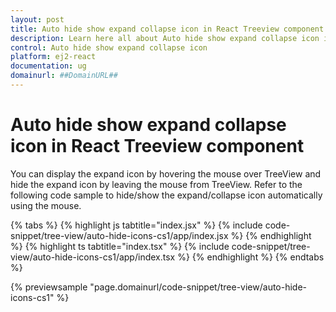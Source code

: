 ```yaml
---
layout: post
title: Auto hide show expand collapse icon in React Treeview component | Syncfusion
description: Learn here all about Auto hide show expand collapse icon in Syncfusion React Treeview component of Syncfusion Essential JS 2 and more.
control: Auto hide show expand collapse icon 
platform: ej2-react
documentation: ug
domainurl: ##DomainURL##
---
```


# Auto hide show expand collapse icon in React Treeview component

You can display the expand icon by hovering the mouse over TreeView and hide the expand icon by leaving the mouse from TreeView. Refer to the following code sample to hide/show the expand/collapse icon automatically using the mouse.

{% tabs %}
{% highlight js tabtitle="index.jsx" %}
{% include code-snippet/tree-view/auto-hide-icons-cs1/app/index.jsx %}
{% endhighlight %}
{% highlight ts tabtitle="index.tsx" %}
{% include code-snippet/tree-view/auto-hide-icons-cs1/app/index.tsx %}
{% endhighlight %}
{% endtabs %}

 {% previewsample "page.domainurl/code-snippet/tree-view/auto-hide-icons-cs1" %}